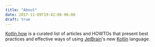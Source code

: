 ```yaml
---
title: "About"
date: 2017-11-09T19:42:06-06:00
draft: true
---
```

[Kotlin.how](http://kotlin.how) is a curated list of articles and HOWTOs that present best practices and effective ways of using [JetBrain](https://www.jetbrains.com/)'s new [Kotlin](https://kotlinlang.org/) language.
